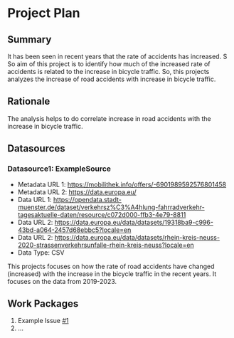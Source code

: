 # Project Plan

## Summary

<!-- Describe your data science project in max. 5 sentences. -->
It has been seen in recent years that the rate of accidents has increased. S
So aim of this project is to identify how much of the increased rate of accidents is related to the increase in bicycle traffic.
So, this projects analyzes the increase of road accidents with increase in bicycle traffic. 

## Rationale

<!-- Outline the impact of the analysis, e.g. which pains it solves. -->
The analysis helps to do correlate increase in road accidents with the increase in bicycle traffic.

## Datasources

<!-- Describe each datasources you plan to use in a section. Use the prefic "DatasourceX" where X is the id of the datasource. -->

### Datasource1: ExampleSource
* Metadata URL 1: https://mobilithek.info/offers/-6901989592576801458
* Metadata URL 2: https://data.europa.eu/
* Data URL 1: https://opendata.stadt-muenster.de/dataset/verkehrsz%C3%A4hlung-fahrradverkehr-tagesaktuelle-daten/resource/c072d000-ffb3-4e79-8811 
* Data URL 2: https://data.europa.eu/data/datasets/19318ba9-c996-43bd-a064-2457d68ebbc5?locale=en
* Data URL 2: https://data.europa.eu/data/datasets/rhein-kreis-neuss-2020-strassenverkehrsunfalle-rhein-kreis-neuss?locale=en
* Data Type: CSV

This projects focuses on how the rate of road accidents have changed (increased) with the increase in the bicycle traffic in the recent years. It focuses on the data from 2019-2023.

## Work Packages

<!-- List of work packages ordered sequentially, each pointing to an issue with more details. -->

1. Example Issue [#1][i1]
2. ...

[i1]: https://github.com/jvalue/2023-amse-template/issues/1
